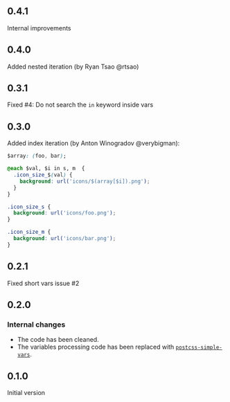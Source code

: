 ## 0.4.1
Internal improvements

## 0.4.0
Added nested iteration (by Ryan Tsao @rtsao)

## 0.3.1
Fixed #4: Do not search the `in` keyword inside vars

## 0.3.0
Added index iteration (by Anton Winogradov @verybigman):

```css
$array: (foo, bar);

@each $val, $i in s, m  {
  .icon_size_$(val) {
    background: url('icons/$(array[$i]).png');
  }
}
```

```css
.icon_size_s {
  background: url('icons/foo.png');
}

.icon_size_m {
  background: url('icons/bar.png');
}
```


## 0.2.1
Fixed short vars issue #2

## 0.2.0
### Internal changes
* The code has been cleaned.
* The variables processing code has been replaced with [`postcss-simple-vars`].

[`postcss-simple-vars`]: https://github.com/postcss/postcss-simple-vars

## 0.1.0
Initial version
